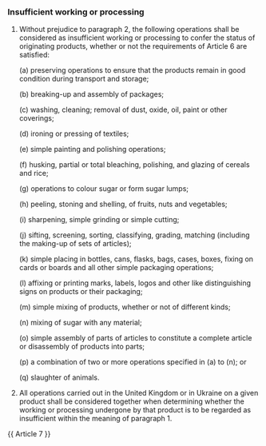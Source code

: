 ### Insufficient working or processing

1. Without prejudice to paragraph 2, the following operations shall be considered as insufficient working or processing to confer the status of originating products, whether or not the requirements of Article 6 are satisfied:

    (a) preserving operations to ensure that the products remain in good condition during transport and storage;

    (b) breaking-up and assembly of packages;

    (c) washing, cleaning; removal of dust, oxide, oil, paint or other coverings;

    (d) ironing or pressing of textiles;

    (e) simple painting and polishing operations;

    (f) husking, partial or total bleaching, polishing, and glazing of cereals and rice;

    (g) operations to colour sugar or form sugar lumps;

    (h) peeling, stoning and shelling, of fruits, nuts and vegetables;

    (i) sharpening, simple grinding or simple cutting;

    (j) sifting, screening, sorting, classifying, grading, matching (including the making-up of sets of articles);

    (k) simple placing in bottles, cans, flasks, bags, cases, boxes, fixing on cards or boards and all other simple packaging operations;

    (l) affixing or printing marks, labels, logos and other like distinguishing signs on products or their packaging;

    (m) simple mixing of products, whether or not of different kinds;

    (n) mixing of sugar with any material; 

    (o) simple assembly of parts of articles to constitute a complete article or disassembly of products into parts;

    (p) a combination of two or more operations specified in (a) to (n); or 

    (q) slaughter of animals.

2. All operations carried out in the United Kingdom or in Ukraine on a given product shall be considered together when determining whether the working or processing undergone by that product is to be regarded as insufficient within the meaning of paragraph 1.

{{ Article 7 }}
